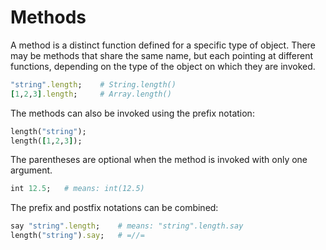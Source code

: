 # Methods

A method is a distinct function defined for a specific type of object. There may be methods that share the same name, but each pointing at different functions, depending on the type of the object on which they are invoked.

```ruby
"string".length;    # String.length()
[1,2,3].length;     # Array.length()
```

The methods can also be invoked using the prefix notation:

```ruby
length("string");
length([1,2,3]);
```

The parentheses are optional when the method is invoked with only one argument.

```ruby
int 12.5;   # means: int(12.5)
```

The prefix and postfix notations can be combined:

```ruby
say "string".length;    # means: "string".length.say
length("string").say;   # =//=
```
